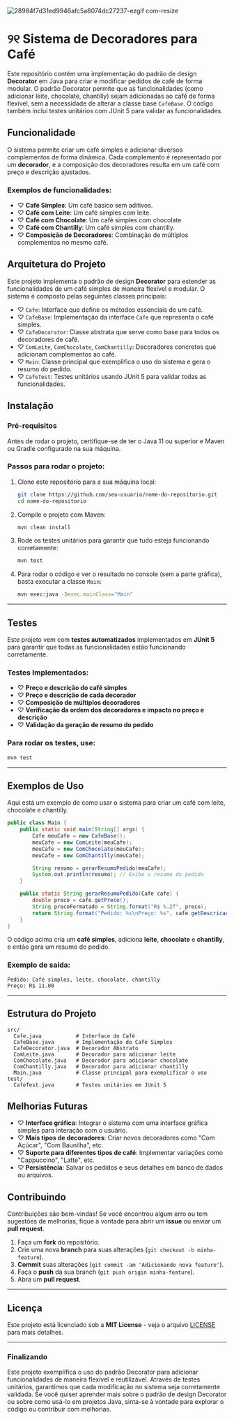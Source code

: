 ![28984f7d31ed9946afc5a8074dc27237-ezgif com-resize](https://github.com/user-attachments/assets/66dc9747-11ef-442b-8786-28eaeabf8efc)


# ୨୧ Sistema de Decoradores para Café

Este repositório contém uma implementação do padrão de design **Decorator** em Java para criar e modificar pedidos de café de forma modular. O padrão Decorator permite que as funcionalidades (como adicionar leite, chocolate, chantilly) sejam adicionadas ao café de forma flexível, sem a necessidade de alterar a classe base `CafeBase`. O código também inclui testes unitários com JUnit 5 para validar as funcionalidades.

##  Funcionalidade

O sistema permite criar um café simples e adicionar diversos complementos de forma dinâmica. Cada complemento é representado por um **decorador**, e a composição dos decoradores resulta em um café com preço e descrição ajustados.

### Exemplos de funcionalidades:

- ♡ **Café Simples**: Um café básico sem aditivos.
- ♡ **Café com Leite**: Um café simples com leite.
- ♡ **Café com Chocolate**: Um café simples com chocolate.
- ♡ **Café com Chantilly**: Um café simples com chantilly.
- ♡ **Composição de Decoradores**: Combinação de múltiplos complementos no mesmo café.

##  Arquitetura do Projeto

Este projeto implementa o padrão de design **Decorator** para estender as funcionalidades de um café simples de maneira flexível e modular. O sistema é composto pelas seguintes classes principais:

- ♡ `Cafe`: Interface que define os métodos essenciais de um café.
- ♡ `CafeBase`: Implementação da interface `Cafe` que representa o café simples.
- ♡ `CafeDecorator`: Classe abstrata que serve como base para todos os decoradores de café.
- ♡ `ComLeite`, `ComChocolate`, `ComChantilly`: Decoradores concretos que adicionam complementos ao café.
- ♡ `Main`: Classe principal que exemplifica o uso do sistema e gera o resumo do pedido.
- ♡ `CafeTest`: Testes unitários usando JUnit 5 para validar todas as funcionalidades.

##  Instalação

### Pré-requisitos

Antes de rodar o projeto, certifique-se de ter o Java 11 ou superior e Maven ou Gradle configurado na sua máquina.

### Passos para rodar o projeto:

1. Clone este repositório para a sua máquina local:

   ```bash
   git clone https://github.com/seu-usuario/nome-do-repositorio.git
   cd nome-do-repositorio
   ```

2. Compile o projeto com Maven:

   ```bash
   mvn clean install
   ```

3. Rode os testes unitários para garantir que tudo esteja funcionando corretamente:

   ```bash
   mvn test
   ```

4. Para rodar o código e ver o resultado no console (sem a parte gráfica), basta executar a classe `Main`:

   ```bash
   mvn exec:java -Dexec.mainClass="Main"
   ```

---

##  Testes

Este projeto vem com **testes automatizados** implementados em **JUnit 5** para garantir que todas as funcionalidades estão funcionando corretamente.

### Testes Implementados:

- ♡ **Preço e descrição do café simples**
- ♡ **Preço e descrição de cada decorador**
- ♡ **Composição de múltiplos decoradores**
- ♡ **Verificação da ordem dos decoradores e impacto no preço e descrição**
- ♡ **Validação da geração de resumo do pedido**

### Para rodar os testes, use:

```bash
mvn test
```

---

##  Exemplos de Uso

Aqui está um exemplo de como usar o sistema para criar um café com leite, chocolate e chantilly.

```java
public class Main {
    public static void main(String[] args) {
        Cafe meuCafe = new CafeBase();
        meuCafe = new ComLeite(meuCafe);
        meuCafe = new ComChocolate(meuCafe);
        meuCafe = new ComChantilly(meuCafe);

        String resumo = gerarResumoPedido(meuCafe);
        System.out.println(resumo); // Exibe o resumo do pedido
    }

    public static String gerarResumoPedido(Cafe cafe) {
        double preco = cafe.getPreco();
        String precoFormatado = String.format("R$ %.2f", preco);
        return String.format("Pedido: %s\nPreço: %s", cafe.getDescricao(), precoFormatado);
    }
}
```

O código acima cria um **café simples**, adiciona **leite**, **chocolate** e **chantilly**, e então gera um resumo do pedido.

### Exemplo de saída:
```
Pedido: Café simples, leite, chocolate, chantilly
Preço: R$ 11.00
```

---

##  Estrutura do Projeto

```
src/
  Cafe.java           # Interface do Café
  CafeBase.java       # Implementação do Café Simples
  CafeDecorator.java  # Decorador Abstrato
  ComLeite.java       # Decorador para adicionar leite
  ComChocolate.java   # Decorador para adicionar chocolate
  ComChantilly.java   # Decorador para adicionar chantilly
  Main.java           # Classe principal para exemplificar o uso
test/
  CafeTest.java       # Testes unitários em JUnit 5
```

##  Melhorias Futuras

- ♡ **Interface gráfica**: Integrar o sistema com uma interface gráfica simples para interação com o usuário.
- ♡ **Mais tipos de decoradores**: Criar novos decoradores como "Com Açúcar", "Com Baunilha", etc.
- ♡ **Suporte para diferentes tipos de café**: Implementar variações como "Cappuccino", "Latte", etc.
- ♡ **Persistência**: Salvar os pedidos e seus detalhes em banco de dados ou arquivos.


##  Contribuindo

Contribuições são bem-vindas! Se você encontrou algum erro ou tem sugestões de melhorias, fique à vontade para abrir um **issue** ou enviar um **pull request**.

1. Faça um **fork** do repositório.
2. Crie uma nova **branch** para suas alterações (`git checkout -b minha-feature`).
3. **Commit** suas alterações (`git commit -am 'Adicionando nova feature'`).
4. Faça o **push** da sua branch (`git push origin minha-feature`).
5. Abra um **pull request**.

---

##  Licença

Este projeto está licenciado sob a **MIT License** - veja o arquivo [LICENSE](LICENSE) para mais detalhes.

---

###  Finalizando

Este projeto exemplifica o uso do padrão Decorator para adicionar funcionalidades de maneira flexível e reutilizável. Através de testes unitários, garantimos que cada modificação no sistema seja corretamente validada. Se você quiser aprender mais sobre o padrão de design Decorator ou sobre como usá-lo em projetos Java, sinta-se à vontade para explorar o código ou contribuir com melhorias.
